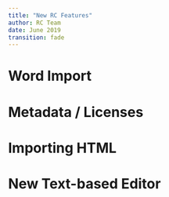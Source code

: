 ```yaml
---
title: "New RC Features"
author: RC Team
date: June 2019
transition: fade
---
```


# Word Import

# Metadata / Licenses

# Importing HTML

# New Text-based Editor 


